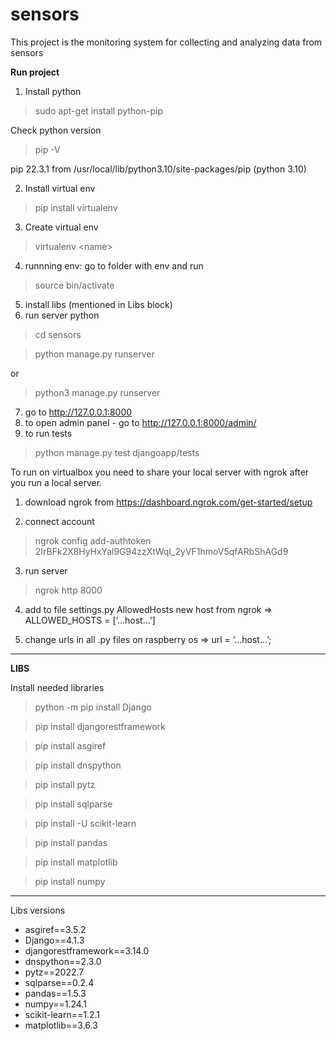 # sensors

This project is the monitoring system for collecting and analyzing data from sensors 


**Run project**

1. Install python

> sudo apt-get install python-pip

Check python version
> pip -V

pip 22.3.1 from /usr/local/lib/python3.10/site-packages/pip (python 3.10)

2. Install virtual env

> pip install virtualenv

3. Create virtual env
 
> virtualenv \<name>
4. runnning env:
go to folder with env and run
> source bin/activate 
5. install libs (mentioned in Libs block)
6. run server python 
> cd sensors 

> python manage.py runserver 

or 

> python3 manage.py runserver 
7. go to http://127.0.0.1:8000
8. to open admin panel - go to http://127.0.0.1:8000/admin/
9. to run tests 
> python manage.py test djangoapp/tests


To run on virtualbox you need to share your local server with ngrok after you run a local server.

1. download ngrok from https://dashboard.ngrok.com/get-started/setup

2. connect account 
> ngrok config add-authtoken 2IrBFk2X8HyHxYal9G94zzXtWqI_2yVF1hmoV5qfARbShAGd9

3. run server
> ngrok http 8000

4. add to file settings.py AllowedHosts new host from ngrok => ALLOWED_HOSTS = [‘…host…’]

5. change urls in all .py files on raspberry os =>
url = ‘…host…’;

-------

**LIBS**

Install needed libraries

> python -m pip install Django

> pip install djangorestframework

> pip install asgiref

> pip install dnspython

> pip install pytz

> pip install sqlparse

> pip install -U scikit-learn

> pip install pandas

> pip install matplotlib

> pip install numpy

----
Libs versions

- asgiref==3.5.2
- Django==4.1.3
- djangorestframework==3.14.0
- dnspython==2.3.0
- pytz==2022.7
- sqlparse==0.2.4
- pandas==1.5.3
- numpy==1.24.1
- scikit-learn==1.2.1
- matplotlib==3.6.3





